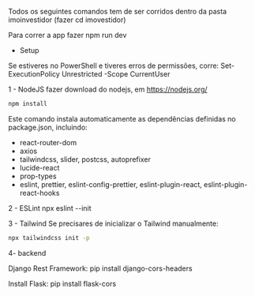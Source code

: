 Todos os seguintes comandos tem de ser corridos dentro da pasta imoinvestidor (fazer cd imovestidor)

Para correr a app fazer npm run dev

- Setup

Se estiveres no PowerShell e tiveres erros de permissões, corre:
Set-ExecutionPolicy Unrestricted -Scope CurrentUser

1 - NodeJS
fazer download do nodejs, em https://nodejs.org/
```bash
npm install
```

Este comando instala automaticamente as dependências definidas no package.json, incluindo:
- react-router-dom
- axios
- tailwindcss, slider, postcss, autoprefixer
- lucide-react
- prop-types
- eslint, prettier, eslint-config-prettier, eslint-plugin-react, eslint-plugin-react-hooks

2 - ESLint
npx eslint --init

3 - Tailwind
Se precisares de inicializar o Tailwind manualmente:
```bash
npx tailwindcss init -p
```

4- backend

Django Rest Framework:
pip install django-cors-headers

Install Flask:
pip install flask-cors
